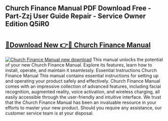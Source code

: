 ## Church Finance Manual PDF Download Free - Part-Zzj User Guide Repair - Service Owner Edition Q5iR0

# <h2><a href="http://bc44772.oget.top/?id=Church+Finance+Manual">🔗Download New 👉🔴 Church Finance Manual</a></h2>

[![Church Finance Manual new download](https://i.imgur.com/5g1atiW.png)](http://bc44772.oget.top/?id=Church+Finance+Manual)
This manual unlocks the potential of your new Church Finance Manual. Explore its features, learn how to install, operate, and maintain it seamlessly. Essential Instructions Church Finance Manual This manual contains essential instructions for setting up and operating your product safely and effectively. Church Finance Manual comes with an impressive collection of advanced features, including facial recognition, augmented reality, voice activation, and wireless charging, all easily accessible through the user-friendly and intuitive interface. We trust that the Church Finance Manual has been an invaluable resource in your efforts to master your new product. Should you require any assistance, our customer service team is at your disposal.
